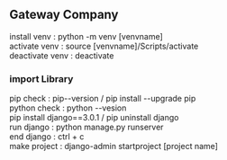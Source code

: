 ## Gateway Company  

install venv : python -m venv [venvname]  
activate venv : source [venvname]/Scripts/activate  
deactivate venv : deactivate  

### import Library  

pip check : pip--version / pip install --upgrade pip  
python check : python --vesion  
pip install django==3.0.1 / pip uninstall django  
run django : python manage.py runserver  
end django : ctrl + c  
make project : django-admin startproject [project name]  
